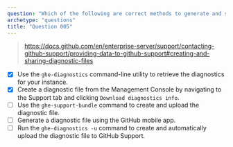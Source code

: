 ```yaml
---
question: "Which of the following are correct methods to generate and share a diagnostic file for GitHub Enterprise Server? (Choose two.)"
archetype: "questions"
title: "Question 005"
---
```


> https://docs.github.com/en/enterprise-server/support/contacting-github-support/providing-data-to-github-support#creating-and-sharing-diagnostic-files
- [x] Use the `ghe-diagnostics` command-line utility to retrieve the diagnostics for your instance.
- [x] Create a diagnostic file from the Management Console by navigating to the Support tab and clicking `Download diagnostics info`.
- [ ] Use the `ghe-support-bundle` command to create and upload the diagnostic file.
- [ ] Generate a diagnostic file using the GitHub mobile app.
- [ ] Run the `ghe-diagnostics -u` command to create and automatically upload the diagnostic file to GitHub Support.

